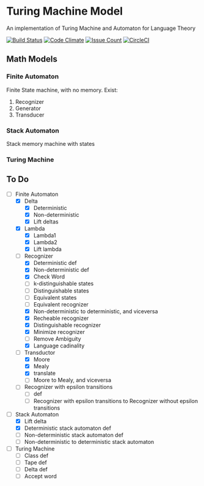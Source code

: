 # Turing Machine Model
An implementation of Turing Machine and Automaton for Language Theory

  [![Build Status](https://travis-ci.org/sanjorgek/turingMachine.svg?branch=master)](https://travis-ci.org/sanjorgek/turingMachine)
  [![Code Climate](https://codeclimate.com/github/sanjorgek/turingMachine/badges/gpa.svg)](https://codeclimate.com/github/sanjorgek/turingMachine)
  [![Issue Count](https://codeclimate.com/github/sanjorgek/turingMachine/badges/issue_count.svg)](https://codeclimate.com/github/sanjorgek/turingMachine)
  [![CircleCI](https://circleci.com/gh/sanjorgek/turingMachine.svg?style=svg)](https://circleci.com/gh/sanjorgek/turingMachine)

## Math Models
### Finite Automaton

Finite State machine, with no memory.
Exist:

1. Recognizer
2. Generator
3. Transducer

### Stack Automaton
Stack memory machine with states

### Turing Machine

## To Do

- [ ] Finite Automaton
  - [x] Delta
    - [x] Deterministic
    - [x] Non-deterministic
    - [x] Lift deltas
  - [x] Lambda
    - [x] Lambda1
    - [x] Lambda2
    - [x] Lift lambda
  - [ ] Recognizer
    - [x] Deterministic def
    - [x] Non-deterministic def
    - [x] Check Word
    - [ ] k-distinguishable states
    - [ ] Distinguishable states
    - [ ] Equivalent states
    - [ ] Equivalent recognizer
    - [x] Non-deterministic to deterministic, and viceversa
    - [x] Recheable recognizer
    - [x] Distinguishable recognizer
    - [x] Minimize recognizer
    - [ ] Remove Ambiguity
    - [x] Language cadinality
  - [ ] Transductor
    - [x] Moore
    - [x] Mealy
    - [x] translate 
    - [ ] Moore to Mealy, and viceversa   
  - [ ] Recognizer with epsilon transitions
    - [ ] def
    - [ ] Recognizer with epsilon transitions to Recognizer without epsilon transitions
- [ ] Stack Automaton
  - [x] Lift delta
  - [x] Deterministic stack automaton def
  - [ ] Non-deterministic stack automaton def
  - [ ] Non-deterministic to deterministic stack automaton
- [ ] Turing Machine
  - [ ] Class def
  - [ ] Tape def
  - [ ] Delta def
  - [ ] Accept word
